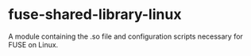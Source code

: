 # fuse-shared-library-linux
A module containing the .so file and configuration scripts necessary for FUSE on Linux.
